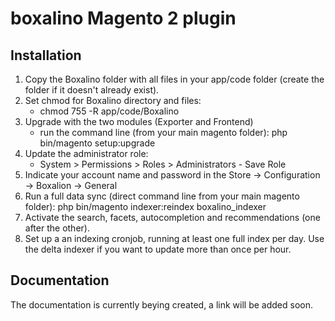 # boxalino Magento 2 plugin

## Installation

1. Copy the Boxalino folder with all files in your app/code folder (create the folder if it doesn't already exist).
2. Set chmod for Boxalino directory and files:
    * chmod 755 -R app/code/Boxalino
3. Upgrade with the two modules (Exporter and Frontend)
	* run the command line (from your main magento folder): php bin/magento setup:upgrade
4. Update the administrator role:
    * System > Permissions > Roles > Administrators - Save Role
5. Indicate your account name and password in the Store -> Configuration -> Boxalion -> General
6. Run a full data sync (direct command line from your main magento folder): php bin/magento indexer:reindex boxalino_indexer
7. Activate the search, facets, autocompletion and recommendations (one after the other).
7. Set up a an indexing cronjob, running at least one full index per day. Use the delta indexer if you want to update more than once per hour.

## Documentation

The documentation is currently beying created, a link will be added soon.
